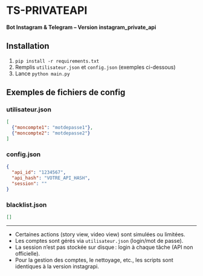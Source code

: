 # TS-PRIVATEAPI

**Bot Instagram & Telegram – Version instagram_private_api**

## Installation

1. `pip install -r requirements.txt`
2. Remplis `utilisateur.json` et `config.json` (exemples ci-dessous)
3. Lance `python main.py`

## Exemples de fichiers de config

### utilisateur.json

```json
[
  {"moncompte1": "motdepasse1"},
  {"moncompte2": "motdepasse2"}
]
```

### config.json

```json
{
  "api_id": "1234567",
  "api_hash": "VOTRE_API_HASH",
  "session": ""
}
```

### blacklist.json

```json
[]
```

---

- Certaines actions (story view, video view) sont simulées ou limitées.
- Les comptes sont gérés via `utilisateur.json` (login/mot de passe).
- La session n’est pas stockée sur disque : login à chaque tâche (API non officielle).
- Pour la gestion des comptes, le nettoyage, etc., les scripts sont identiques à la version instagrapi.
